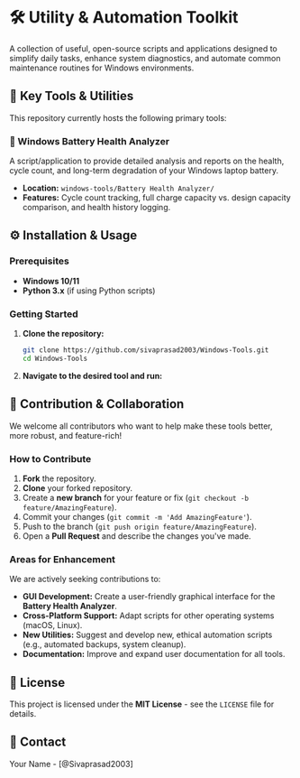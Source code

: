 # 🛠️ Utility & Automation Toolkit

A collection of useful, open-source scripts and applications designed to simplify daily tasks, enhance system diagnostics, and automate common maintenance routines for Windows environments.

## 🚀 Key Tools & Utilities

This repository currently hosts the following primary tools:

### 🔋 Windows Battery Health Analyzer
A script/application to provide detailed analysis and reports on the health, cycle count, and long-term degradation of your Windows laptop battery.
* **Location:** `windows-tools/Battery Health Analyzer/`
* **Features:** Cycle count tracking, full charge capacity vs. design capacity comparison, and health history logging.
  
## ⚙️ Installation & Usage

### Prerequisites
* **Windows 10/11**
* **Python 3.x** (if using Python scripts)

### Getting Started

1.  **Clone the repository:**
    ```bash
    git clone https://github.com/sivaprasad2003/Windows-Tools.git
    cd Windows-Tools
    ```
2.  **Navigate to the desired tool and run:**

## 🤝 Contribution & Collaboration

We welcome all contributors who want to help make these tools better, more robust, and feature-rich!

### How to Contribute

1.  **Fork** the repository.
2.  **Clone** your forked repository.
3.  Create a **new branch** for your feature or fix (`git checkout -b feature/AmazingFeature`).
4.  Commit your changes (`git commit -m 'Add AmazingFeature'`).
5.  Push to the branch (`git push origin feature/AmazingFeature`).
6.  Open a **Pull Request** and describe the changes you've made.

### Areas for Enhancement

We are actively seeking contributions to:

* **GUI Development:** Create a user-friendly graphical interface for the **Battery Health Analyzer**.
* **Cross-Platform Support:** Adapt scripts for other operating systems (macOS, Linux).
* **New Utilities:** Suggest and develop new, ethical automation scripts (e.g., automated backups, system cleanup).
* **Documentation:** Improve and expand user documentation for all tools.

## 📝 License

This project is licensed under the **MIT License** - see the `LICENSE` file for details.

## 📧 Contact

Your Name - [@Sivaprasad2003]
